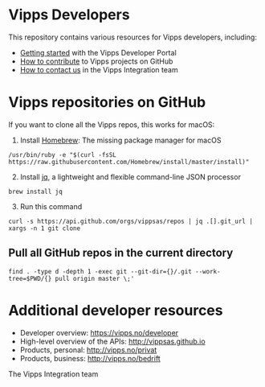 # Vipps Developers

This repository contains various resources for Vipps developers, including:

* [Getting started](vipps-developer-portal-getting-started.md) with the Vipps Developer Portal
* [How to contribute](contribute.md) to Vipps projects on GitHub
* [How to contact us](contact.md) in the Vipps Integration team

# Vipps repositories on GitHub

If you want to clone all the Vipps repos, this works for macOS:

1. Install [Homebrew](https://brew.sh): The missing package manager for macOS
```
/usr/bin/ruby -e "$(curl -fsSL https://raw.githubusercontent.com/Homebrew/install/master/install)"
```
2. Install [jq](https://stedolan.github.io/jq/), a lightweight and flexible command-line JSON processor
```
brew install jq
```
3. Run this command
```
curl -s https://api.github.com/orgs/vippsas/repos | jq .[].git_url | xargs -n 1 git clone
```

## Pull all GitHub repos in the current directory

```
find . -type d -depth 1 -exec git --git-dir={}/.git --work-tree=$PWD/{} pull origin master \;'
```

# Additional developer resources

* Developer overview: https://vipps.no/developer
* High-level overview of the APIs: http://vippsas.github.io
* Products, personal: http://vipps.no/privat
* Products, business: http://vipps.no/bedrift

The Vipps Integration team
